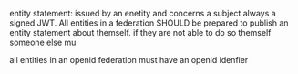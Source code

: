 entity statement:
    issued by an enetity and concerns a subject
    always a signed JWT.
    All entities in a federation SHOULD be prepared to publish an entity statement about themself.
    if they are not able to do so themself someone else mu

all entities in an openid federation must have an openid idenfier

[Entities specification]: https://openid.net/specs/openid-connect-federation-1_0.html#rfc.section.1
[Official OpenID connect]: https://openid.net/connect/
[Spects and draft]: https://openid.net/connect/

